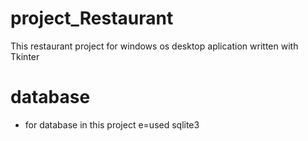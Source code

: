 # project_Restaurant
This restaurant project for windows os desktop aplication written with Tkinter

# database
* for database in this project e=used sqlite3
